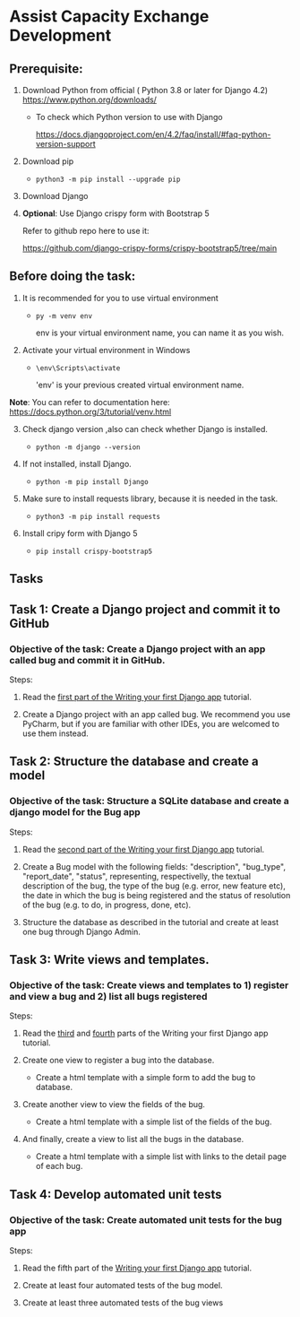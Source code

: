 # Assist Capacity Exchange Development


## Prerequisite:

1. Download Python from official ( Python 3.8 or later for Django 4.2)
https://www.python.org/downloads/

    - To check which Python version to use with Django 

      https://docs.djangoproject.com/en/4.2/faq/install/#faq-python-version-support
2. Download pip 
   - `python3 -m pip install --upgrade pip`

3. Download Django
4. **Optional**: Use Django crispy form with Bootstrap 5 
   
      Refer to github repo here to use it: 

    https://github.com/django-crispy-forms/crispy-bootstrap5/tree/main
## Before doing the task:
1. It is recommended for you to use virtual environment
    - `py -m venv env`

      env is your virtual environment name, you can name it as you wish.

2. Activate your virtual environment in Windows

    -  `\env\Scripts\activate`

        'env' is your previous created virtual environment name.

**Note**: You can refer to documentation here: https://docs.python.org/3/tutorial/venv.html

3. Check django version ,also can check whether Django is installed.  
    -  `python -m django --version`

4. If not installed, install Django.
    - `python -m pip install Django`

5. Make sure to install requests library, because it is needed in the task.
    - `python3 -m pip install requests`

6. Install cripy form with Django 5
    - `pip install crispy-bootstrap5`

## Tasks
## Task 1: Create a Django project and commit it to GitHub
### Objective of the task: Create a Django project with an app called bug and commit it in GitHub.
Steps:
1. Read the [first part of the Writing your first Django app](https://docs.djangoproject.com/en/4.2/intro/tutorial01/) tutorial.

2. Create a Django project with an app called bug. We recommend you use PyCharm, but if you are familiar with other IDEs, you are welcomed to use them instead.

## Task 2: Structure the database and create a model
### Objective of the task: Structure a SQLite database and create a django model for the Bug app
Steps:
1. Read the [second part of the Writing your first Django app](https://docs.djangoproject.com/en/4.2/intro/tutorial02/) tutorial.

2. Create a Bug model with the following fields: "description", "bug_type", "report_date", "status", representing, respectivelly, the textual description of the bug, the type of the bug (e.g. error, new feature etc), the date in which the bug is being registered and the status of resolution of the bug (e.g. to do, in progress, done, etc).

3. Structure the database as described in the tutorial and create at least one bug through Django Admin.

## Task 3: Write views and templates.
### Objective of the task: Create views and templates to 1) register and view a bug and 2) list all bugs registered
Steps:

1. Read the [third](https://docs.djangoproject.com/en/4.2/intro/tutorial03/) and [fourth](https://docs.djangoproject.com/en/4.2/intro/tutorial04/) parts of the Writing your first Django app tutorial.

2. Create one view to register a bug into the database.
   - Create a html template with a simple form to add the bug to database.

3. Create another view to view the fields of the bug.
   - Create a html template with a simple list of the fields of the bug.

4. And finally, create a view to list all the bugs in the database.
   - Create a html template with a simple list with links to the detail page of each bug.

## Task 4: Develop automated unit tests
### Objective of the task: Create automated unit tests for the bug app
Steps:

1. Read the fifth part of the [Writing your first Django app](https://docs.djangoproject.com/en/4.2/intro/tutorial05/) tutorial.

2. Create at least four automated tests of the bug model.

3. Create at least three automated tests of the bug views
